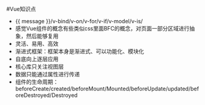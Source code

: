 #Vue知识点
- {{ message }}/v-bind/v-on/v-for/v-if/v-model/v-is/
- 感觉Vue组件的概念有些类似css里面BFC的概念，对页面一部分区域进行抽象，然后能够复用
- 灵活、易用、高效
- 渐进式框架：框架本身是渐进式、可以功能化、模块化
- 自底向上逐层应用
- 核心库只关注视图层
- 数据只能通过属性进行传递
- 组件的生命周期：beforeCreate/created/beforeMount/Mounted/beforeUpdate/updated/beforeDestroyed/Destroyed
